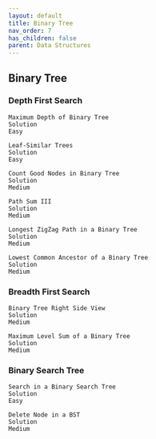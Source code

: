 ```yaml
---
layout: default
title: Binary Tree
nav_order: 7
has_children: false
parent: Data Structures
---
```


## Binary Tree

### Depth First Search

	Maximum Depth of Binary Tree
	Solution
	Easy

	Leaf-Similar Trees
	Solution
	Easy

	Count Good Nodes in Binary Tree
	Solution
	Medium

	Path Sum III
	Solution
	Medium

	Longest ZigZag Path in a Binary Tree
	Solution
	Medium

	Lowest Common Ancestor of a Binary Tree
	Solution
	Medium

### Breadth First Search

	Binary Tree Right Side View
	Solution
	Medium

	Maximum Level Sum of a Binary Tree
	Solution
	Medium


### Binary Search Tree

	Search in a Binary Search Tree
	Solution
	Easy

	Delete Node in a BST
	Solution
	Medium
